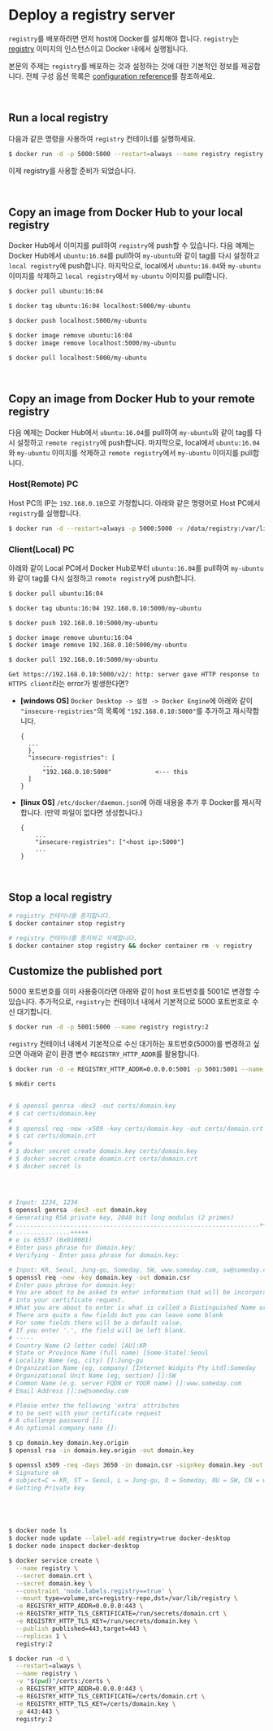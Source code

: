 # Deploy a registry server

`registry`를 배포하려면 먼저 host에 Docker를 설치해야 합니다. `registry`는 [registry](https://hub.docker.com/_/registry) 이미지의 인스턴스이고 Docker 내에서 실행됩니다.

본문의 주제는 `registry`를 배포하는 것과 설정하는 것에 대한 기본적인 정보를 제공합니다. 전체 구성 옵션 목록은 [configuration reference](https://docs.docker.com/registry/configuration/)를 참조하세요.

<br>

## Run a local registry
다음과 같은 명령을 사용하여 `registry` 컨테이너를 실행하세요.
```bash
$ docker run -d -p 5000:5000 --restart=always --name registry registry:2
```
이제 registry를 사용할 준비가 되었습니다.

<br>

## Copy an image from Docker Hub to your **local** registry
Docker Hub에서 이미지를 pull하여 `registry`에 push할 수 있습니다. 다음 예제는 Docker Hub에서 `ubuntu:16.04`를 pull하여 `my-ubuntu`와 같이 tag를 다시 설정하고 `local registry`에 push합니다. 마지막으로, local에서 `ubuntu:16.04`와 `my-ubuntu` 이미지를 삭제하고 `local registry`에서 `my-ubuntu` 이미지를 pull합니다.

```bash
$ docker pull ubuntu:16:04

$ docker tag ubuntu:16:04 localhost:5000/my-ubuntu

$ docker push localhost:5000/my-ubuntu

$ docker image remove ubuntu:16:04
$ docker image remove localhost:5000/my-ubuntu

$ docker pull localhost:5000/my-ubuntu
```

<br>

## Copy an image from Docker Hub to your **remote** registry
다음 예제는 Docker Hub에서 `ubuntu:16.04`를 pull하여 `my-ubuntu`와 같이 tag를 다시 설정하고 `remote registry`에 push합니다. 마지막으로, local에서 `ubuntu:16.04`와 `my-ubuntu` 이미지를 삭제하고 `remote registry`에서 `my-ubuntu` 이미지를 pull합니다.

### Host(Remote) PC 
Host PC의 IP는 `192.168.0.10`으로 가정합니다.
아래와 같은 명령어로 Host PC에서 `registry`를 실행합니다.
```bash
$ docker run -d --restart=always -p 5000:5000 -v /data/registry:/var/lib/registry/Docker/registry/v2 --name registry registry:latest
```

### Client(Local) PC
아래와 같이 Local PC에서 Docker Hub로부터 `ubuntu:16.04`를 pull하여 `my-ubuntu`와 같이 tag를 다시 설정하고 `remote registry`에 push합니다.
```bash
$ docker pull ubuntu:16:04

$ docker tag ubuntu:16:04 192.168.0.10:5000/my-ubuntu

$ docker push 192.168.0.10:5000/my-ubuntu

$ docker image remove ubuntu:16:04
$ docker image remove 192.168.0.10:5000/my-ubuntu

$ docker pull 192.168.0.10:5000/my-ubuntu
```

`Get https://192.168.0.10:5000/v2/: http: server gave HTTP response to HTTPS client`라는 error가 발생한다면?

- **[windows OS]** `Docker Desktop -> 설정 -> Docker Engine`에 아래와 같이 `"insecure-registries"`의 목록에 `"192.168.0.10:5000"`를 추가하고 재시작합니다.
    ```
    {
      ...
      },
      "insecure-registries": [
          ...
          "192.168.0.10:5000"            <--- this
      ]
    }
    ```

- **[linux OS]** `/etc/docker/daemon.json`에 아래 내용을 추가 후 Docker를 재시작합니다. (만약 파일이 없다면 생성합니다.)
    ```
    {
        ...
        "insecure-registries": ["<host ip>:5000"]
        ...
    }
    ```

<br>

## Stop a local registry
```bash
# registry 컨테이너를 중지합니다.
$ docker container stop registry

# registry 컨테이너를 중지하고 삭제합니다.
$ docker container stop registry && docker container rm -v registry
```

## Customize the published port
5000 포트번호를 이미 사용중이라면 아래와 같이 host 포트번호를 5001로 변경할 수 있습니다. 추가적으로, `registry`는 컨테이너 내에서 기본적으로 5000 포트번호로 수신 대기합니다.
```bash
$ docker run -d -p 5001:5000 --name registry registry:2
```
`registry` 컨테이너 내에서 기본적으로 수신 대기하는 포트번호(5000)를 변경하고 싶으면 아래와 같이 환경 변수 `REGISTRY_HTTP_ADDR`를 활용합니다.
```bash
$ docker run -d -e REGISTRY_HTTP_ADDR=0.0.0.0:5001 -p 5001:5001 --name registry registry:2
```



```bash
$ mkdir certs


# $ openssl genrsa -des3 -out certs/domain.key
# $ cat certs/domain.key
# 
# $ openssl req -new -x509 -key certs/domain.key -out certs/domain.crt
# $ cat certs/domain.crt
# 
# $ docker secret create domain.key certs/domain.key
# $ docker secret create doamin.crt certs/domain.crt
# $ docker secret ls




# Input: 1234, 1234
$ openssl genrsa -des3 -out domain.key
# Generating RSA private key, 2048 bit long modulus (2 primes)
# ...................................................................+++++
# ...............+++++
# e is 65537 (0x010001)
# Enter pass phrase for domain.key:
# Verifying - Enter pass phrase for domain.key:

# Input: KR, Seoul, Jung-gu, Someday, SW, www.someday.com, sw@someday.com, [Enter], [Enter]
$ openssl req -new -key domain.key -out domain.csr
# Enter pass phrase for domain.key:
# You are about to be asked to enter information that will be incorporated
# into your certificate request.
# What you are about to enter is what is called a Distinguished Name or a DN.
# There are quite a few fields but you can leave some blank
# For some fields there will be a default value,
# If you enter '.', the field will be left blank.
# -----
# Country Name (2 letter code) [AU]:KR
# State or Province Name (full name) [Some-State]:Seoul
# Locality Name (eg, city) []:Jung-gu
# Organization Name (eg, company) [Internet Widgits Pty Ltd]:Someday
# Organizational Unit Name (eg, section) []:SW
# Common Name (e.g. server FQDN or YOUR name) []:www.someday.com
# Email Address []:sw@someday.com

# Please enter the following 'extra' attributes
# to be sent with your certificate request
# A challenge password []:
# An optional company name []:

$ cp domain.key domain.key.origin
$ openssl rsa -in domain.key.origin -out domain.key

$ openssl x509 -req -days 3650 -in domain.csr -signkey domain.key -out domain.crt
# Signature ok
# subject=C = KR, ST = Seoul, L = Jung-gu, O = Someday, OU = SW, CN = www.someday.com, emailAddress = sw@someday.com
# Getting Private key





$ docker node ls
$ docker node update --label-add registry=true docker-desktop
$ docker node inspect docker-desktop

$ docker service create \
  --name registry \
  --secret domain.crt \
  --secret domain.key \
  --constraint 'node.labels.registry==true' \
  --mount type=volume,src=registry-repo,dst=/var/lib/registry \
  -e REGISTRY_HTTP_ADDR=0.0.0.0:443 \
  -e REGISTRY_HTTP_TLS_CERTIFICATE=/run/secrets/domain.crt \
  -e REGISTRY_HTTP_TLS_KEY=/run/secrets/domain.key \
  --publish published=443,target=443 \
  --replicas 1 \
  registry:2

$ docker run -d \
  --restart=always \
  --name registry \
  -v "$(pwd)"/certs:/certs \
  -e REGISTRY_HTTP_ADDR=0.0.0.0:443 \
  -e REGISTRY_HTTP_TLS_CERTIFICATE=/certs/domain.crt \
  -e REGISTRY_HTTP_TLS_KEY=/certs/domain.key \
  -p 443:443 \
  registry:2

```